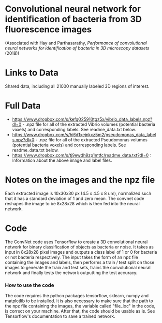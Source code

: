 
# Convolutional neural network for identification of bacteria from 3D fluorescence images

(Associated with Hay and Parthasarathy, *Performance of convolutional neural networks for identification of bacteria in 3D microscopy datasets* (2018))

# Links to Data

Shared data, including all 21000 manually labeled 3D regions of interest.

# Full Data
- https://www.dropbox.com/s/kefg025910tgz5x/vibrio_data_labels.npz?dl=0 - .npz file for all of the extracted Vibrio volumes (potential bacteria voxels) and corresponding labels. See readme_data.txt below. 
- https://www.dropbox.com/s/hi6d1xejnkxz5m2/pseudomonas_data_labels.npz?dl=0 - .npz file for all of the extracted Pseudomonas volumes (potential bacteria voxels) and corresponding labels. See readme_data.txt below. 
- https://www.dropbox.com/s/tj9ewdh9zp1mtfc/readme_data.txt?dl=0 : Information about the above image and label files.


# Notes on the images and the npz file
Each extracted image is 10x30x30 px (4.5 x 4.5 x 8 um), normalized such that it has a standard deviation of 1 and zero mean. The convnet code reshapes the image to be 8x28x28 which is then fed into the neural network.  

# Code

The ConvNet code uses Tensorflow to create a 3D convolutional neural network for binary classification of objects as bacteria or noise.
It takes as input in 8x28x28 pixel images and outputs a class label of 1 or 0 for bacteria or not bacteria respectively. The input takes the form of an npz file containing the images and labels, then performs a train / test split on those images to generate the 
train and test sets, trains the convolutional neural network and finally tests the network outputting the test accuracy.

### How to use the code
The code requires the python packages tensorflow, sklearn, numpy and matplotlib to be installed. It is also necessary to make sure that the path to the npz file containing the images, the variable called "file_loc" in the code, is correct on your machine. 
After that, the code should be usable as is. See Tensorflow's documentation to save a trained network. 
